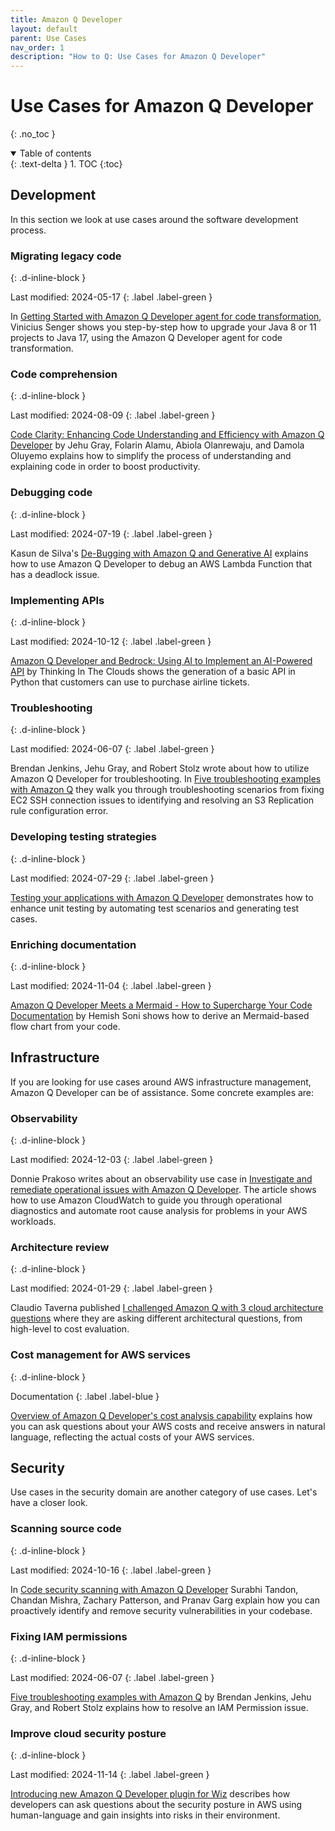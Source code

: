 ```yaml
---
title: Amazon Q Developer
layout: default
parent: Use Cases
nav_order: 1
description: "How to Q: Use Cases for Amazon Q Developer"
---
```


# Use Cases for Amazon Q Developer
{: .no_toc }

<details open markdown="block">
  <summary>
    Table of contents
  </summary>
  {: .text-delta }
1. TOC
{:toc}
</details>

## Development

In this section we look at use cases around the software development process.

### Migrating legacy code
{: .d-inline-block }

Last modified: 2024-05-17
{: .label .label-green }

In [Getting Started with Amazon Q Developer agent for code transformation](https://community.aws/content/2eVdhUJCeXdscDUnfGK4GpCZ6Ya/getting-started-with-amazon-q-developer-agent-for-code-transformation), Vinicius Senger shows you step-by-step
how to upgrade your Java 8 or 11 projects to Java 17, using the Amazon Q Developer
agent for code transformation.

### Code comprehension
{: .d-inline-block }

Last modified: 2024-08-09
{: .label .label-green }

[Code Clarity: Enhancing Code Understanding and Efficiency with Amazon Q Developer](https://aws.amazon.com/blogs/devops/code-security-scanning-with-amazon-q-developer/)
by Jehu Gray, Folarin Alamu, Abiola Olanrewaju, and Damola Oluyemo explains how
to simplify the process of understanding and explaining code in order to boost 
productivity.

### Debugging code
{: .d-inline-block }

Last modified: 2024-07-19
{: .label .label-green }

Kasun de Silva's [De-Bugging with Amazon Q and Generative AI](https://community.aws/content/2jRYony3mzc0dLUW8z5bhlHTnCp/de-bugging-with-amazon-q-and-generative-ai)
explains how to use Amazon Q Developer to debug an AWS Lambda Function that has
a deadlock issue.

### Implementing APIs
{: .d-inline-block }

Last modified: 2024-10-12
{: .label .label-green }

[Amazon Q Developer and Bedrock: Using AI to Implement an AI-Powered API](https://medium.com/@thinkinginthecloudsproject/amazon-q-developer-and-bedrock-using-ai-to-implement-an-ai-powered-api-297eff6a1eca) by Thinking In The Clouds shows the
generation of a basic API in Python that customers can use to purchase airline
tickets.

###  Troubleshooting
{: .d-inline-block }

Last modified: 2024-06-07
{: .label .label-green }

Brendan Jenkins, Jehu Gray, and Robert Stolz wrote about how to utilize Amazon Q
Developer for troubleshooting. In [Five troubleshooting examples with Amazon Q](https://aws.amazon.com/blogs/devops/five-troubleshooting-examples-with-amazon-q/)
they walk you through troubleshooting scenarios from fixing EC2 SSH connection issues
to identifying and resolving an S3 Replication rule configuration error.

### Developing testing strategies
{: .d-inline-block }

Last modified: 2024-07-29
{: .label .label-green }

[Testing your applications with Amazon Q Developer](https://aws.amazon.com/blogs/devops/testing-your-applications-with-amazon-q-developer/)
demonstrates how to enhance unit testing by automating test scenarios and 
generating test cases.

### Enriching documentation
{: .d-inline-block }

Last modified: 2024-11-04
{: .label .label-green }

[Amazon Q Developer Meets a Mermaid - How to Supercharge Your Code Documentation](https://community.aws/content/2mG5gGYZRzq0IC6Ksz1vSvv6JER/amazon-q-meets-a-mermaid-how-to-supercharge-your-code-documentation?lang=en) by Hemish Soni shows how to
derive an Mermaid-based flow chart from your code.

## Infrastructure

If you are looking for use cases around AWS infrastructure management, Amazon Q
Developer can be of assistance. Some concrete examples are:

### Observability
{: .d-inline-block }

Last modified: 2024-12-03
{: .label .label-green }

Donnie Prakoso writes about an observability use case in 
[Investigate and remediate operational issues with Amazon Q Developer](https://aws.amazon.com/blogs/aws/investigate-and-remediate-operational-issues-with-amazon-q-developer/). The article shows how to use Amazon CloudWatch to guide you 
through operational diagnostics and automate root cause analysis for problems 
in your AWS workloads.

### Architecture review
{: .d-inline-block }

Last modified: 2024-01-29
{: .label .label-green }

Claudio Taverna published [I challenged Amazon Q with 3 cloud architecture questions](https://ctaverna.github.io/cloud-architecture-questions-amazon-q/)
where they are asking different architectural questions, from high-level
to cost evaluation.

### Cost management for AWS services
{: .d-inline-block }

Documentation
{: .label .label-blue }

[Overview of Amazon Q Developer's cost analysis capability](https://docs.aws.amazon.com/cost-management/latest/userguide/ce-q-overview.html)
explains how you can ask questions about your AWS costs and receive answers in
natural language, reflecting the actual costs of your AWS services.

## Security

Use cases in the security domain are another category of use cases. Let's have
a closer look.

### Scanning source code
{: .d-inline-block }

Last modified: 2024-10-16
{: .label .label-green }

In [Code security scanning with Amazon Q Developer](https://aws.amazon.com/blogs/devops/code-security-scanning-with-amazon-q-developer/)
Surabhi Tandon, Chandan Mishra, Zachary Patterson, and Pranav Garg explain how
you can proactively identify and remove security vulnerabilities in your codebase.

### Fixing IAM permissions
{: .d-inline-block }

Last modified: 2024-06-07
{: .label .label-green }

[Five troubleshooting examples with Amazon Q](https://aws.amazon.com/blogs/devops/five-troubleshooting-examples-with-amazon-q/)
by Brendan Jenkins, Jehu Gray, and Robert Stolz explains how to resolve an 
IAM Permission issue.

### Improve cloud security posture
{: .d-inline-block }

Last modified: 2024-11-14
{: .label .label-green }

[Introducing new Amazon Q Developer plugin for Wiz](https://www.wiz.io/blog/amazon-q-developer-plugin)
describes how developers can ask questions about the security posture in AWS using 
human-language and gain insights into risks in their environment.
